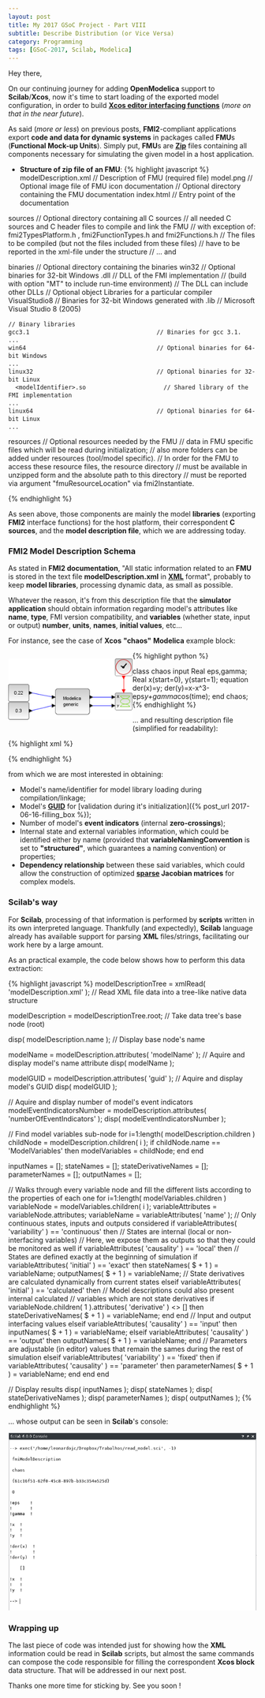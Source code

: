 ```yaml
---
layout: post
title: My 2017 GSoC Project - Part VIII
subtitle: Describe Distribution (or Vice Versa)
category: Programming
tags: [GSoC-2017, Scilab, Modelica]
--- 
```


Hey there,

On our continuing journey for adding **OpenModelica** support to **Scilab**/**Xcos**, now it's time to start loading of the exported model configuration, in order to build [**Xcos editor interfacing functions**](http://www.scicos.org/Newblock.pdf) (*more on that in the near future*).

As said (*more or less*) on previous posts, **FMI2**-compliant applications export **code and data for dynamic systems** in packages called **FMU**s (**Functional Mock-up Units**). Simply put, **FMU**s are [**Zip**](https://en.wikipedia.org/wiki/Zip_(file_format)) files containing all components necessary for simulating the given model in a host application. 

- **Structure of zip file of an FMU**:
{% highlight javascript %}
modelDescription.xml                      // Description of FMU (required file)
model.png                                 // Optional image file of FMU icon
documentation                             // Optional directory containing the FMU documentation
index.html                                // Entry point of the documentation
<other documentation files>

sources                                   // Optional directory containing all C sources
// all needed C sources and C header files to compile and link the FMU
// with exception of: fmi2TypesPlatform.h , fmi2FunctionTypes.h and fmi2Functions.h
// The files to be compiled (but not the files included from these files)
// have to be reported in the xml-file under the structure
// <ModelExchange><SourceFiles> ... and <CoSimulation><SourceFiles>

binaries                                  // Optional directory containing the binaries
  win32                                     // Optional binaries for 32-bit Windows
    <modelIdentifier>.dll                     // DLL of the FMI implementation
                                              // (build with option "MT" to include run-time environment)
    <other DLLs>                              // The DLL can include other DLLs
    // Optional object Libraries for a particular compiler
    VisualStudio8                             // Binaries for 32-bit Windows generated with
      <modelIdentifier>.lib                   // Microsoft Visual Studio 8 (2005)

    // Binary libraries
    gcc3.1                                    // Binaries for gcc 3.1.
    ...
    win64                                     // Optional binaries for 64-bit Windows
    ...
    linux32                                   // Optional binaries for 32-bit Linux
      <modelIdentifier>.so                      // Shared library of the FMI implementation
    ...
    linux64                                   // Optional binaries for 64-bit Linux
    ...

resources                                 // Optional resources needed by the FMU
// data in FMU specific files which will be read during initialization;
// also more folders can be added under resources (tool/model specific).
// In order for the FMU to access these resource files, the resource directory
// must be available in unzipped form and the absolute path to this directory
// must be reported via argument "fmuResourceLocation" via fmi2Instantiate.

{% endhighlight %}

As seen above, those components are mainly the model **libraries** (exporting **FMI2** interface functions) for the host platform, their correspondent **C sources**, and the **model description file**, which we are addressing today.

### FMI2 Model Description Schema

As stated in **FMI2 documentation**, "All static information related to an **FMU** is stored in the text file **modelDescription.xml** in [**XML**](https://en.wikipedia.org/wiki/XML) format", probably to keep **model libraries**, processing dynamic data, as small as possible. 

Whatever the reason, it's from this description file that the **simulator application** should obtain information regarding model's attributes like **name**, **type**, FMI version compatibility, and **variables** (whether state, input or output) **number**, **units**, **names**, **initial values**, etc... 

For instance, see the case of **Xcos** **"chaos"** **Modelica** example block:

<p align="center">
<div style="float:left; width:50%;">
  <p align="center">
    <img src="/img/chaos_model.png">
  </p>
</div>
<div style="float:left; width:50%;">
  {% highlight python %}
  
  class chaos
  input Real eps,gamma;
  Real x(start=0), y(start=1);
  equation
  der(x)=y;
  der(y)=x-x^3-eps*y+gamma*cos(time);
  end chaos;
  {% endhighlight %}
</div>
</p>
 
... and resulting description file (simplified for readability):

{% highlight xml %}
<?xml version="1.0" encoding="UTF-8"?>
<fmiModelDescription
  fmiVersion="2.0"
  modelName="chaos"
  guid="{61c16f51-62f0-45c8-897b-b33c354e525d}"
  description=""
  generationTool="OpenModelica Compiler OMCompiler v1.12.0-dev.447+g73555c0ac"
  generationDateAndTime="2017-07-07T14:47:23Z"
  variableNamingConvention="structured"
  numberOfEventIndicators="0">
  <ModelExchange
    modelIdentifier="chaos">
  </ModelExchange>
  <ModelVariables>
  <!-- Index of variable = "1" -->
  <ScalarVariable
    name="x"
    valueReference="0"
    variability="continuous"
    causality="local"
    initial="exact">
    <Real start="0.0"/>
  </ScalarVariable>
  <!-- Index of variable = "2" -->
  <ScalarVariable
    name="y"
    valueReference="1"
    variability="continuous"
    causality="local"
    initial="exact">
    <Real start="1.0"/>
  </ScalarVariable>
  <!-- Index of variable = "3" -->
  <ScalarVariable
    name="der(x)"
    valueReference="2"
    variability="continuous"
    causality="local"
    initial="calculated">
    <Real derivative="1"/>
  </ScalarVariable>
  <!-- Index of variable = "4" -->
  <ScalarVariable
    name="der(y)"
    valueReference="3"
    variability="continuous"
    causality="local"
    initial="calculated">
    <Real derivative="2"/>
  </ScalarVariable>
  <!-- Index of variable = "5" -->
  <ScalarVariable
    name="_D_cse1"
    valueReference="4"
    variability="continuous"
    causality="local"
    initial="calculated">
    <Real/>
  </ScalarVariable>
  <!-- Index of variable = "6" -->
  <ScalarVariable
    name="eps"
    valueReference="5"
    variability="continuous"
    causality="input"
    >
    <Real start="0.0"/>
  </ScalarVariable>
  <!-- Index of variable = "7" -->
  <ScalarVariable
    name="gamma"
    valueReference="6"
    variability="continuous"
    causality="input"
    >
    <Real start="0.0"/>
  </ScalarVariable>
  </ModelVariables>
  <ModelStructure>
    <Derivatives>
      <Unknown index="3" dependencies="2" dependenciesKind="dependent" />
      <Unknown index="4" dependencies="1 2 6 7" dependenciesKind="dependent dependent dependent dependent" />
    </Derivatives>
  </ModelStructure>
</fmiModelDescription>
{% endhighlight %}

from which we are most interested in obtaining:

- Model's name/identifier for model library loading during compilation/linkage;
- Model's [**GUID**](https://en.wikipedia.org/wiki/Universally_unique_identifier) for [validation during it's initialization]({% post_url 2017-06-16-filling_box %});
- Number of model's **event indicators** (internal **zero-crossings**);
- Internal state and external variables information, which could be identified either by name (provided that **variableNamingConvention** is set to **"structured"**, which guarantees a naming convention) or properties;
- **Dependency relationship** between these said variables, which could allow the construction of optimized **[sparse](https://en.wikipedia.org/wiki/Sparse_matrix) Jacobian matrices** for complex models.

### Scilab's way

For **Scilab**, processing of that information is performed by **scripts** written in its own interpreted language. Thankfully (and expectedly), **Scilab** language already has available support for parsing **XML** files/strings, facilitating our work here by a large amount.

As an practical example, the code below shows how to perform this data extraction:

{% highlight javascript %}
modelDescriptionTree = xmlRead( 'modelDescription.xml' );   // Read XML file data into a tree-like native data structure

modelDescription = modelDescriptionTree.root;               // Take data tree's base node (root)

disp( modelDescription.name );                              // Display base node's name

modelName = modelDescription.attributes( 'modelName' );     // Aquire and display model's name attribute
disp( modelName );

modelGUID = modelDescription.attributes( 'guid' );          // Aquire and display model's GUID
disp( modelGUID );

// Aquire and display number of model's event indicators
modelEventIndicatorsNumber = modelDescription.attributes( 'numberOfEventIndicators' );
disp( modelEventIndicatorsNumber );

// Find model variables sub-node
for i=1:length( modelDescription.children )
    childNode = modelDescription.children( i );
    if childNode.name == 'ModelVariables' then
        modelVariables = childNode;
    end
end

inputNames = [];
stateNames = [];
stateDerivativeNames = [];
parameterNames = [];
outputNames = [];

// Walks through every variable node and fill the different lists according to the properties of each one
for i=1:length( modelVariables.children )
    variableNode = modelVariables.children( i );
    variableAttributes = variableNode.attributes;
    variableName = variableAttributes( 'name' );
    // Only continuous states, inputs and outputs considered
    if variableAttributes( 'variability' ) == 'continuous' then
        // States are internal (local or non-interfacing variables)
        // Here, we expose them as outputs so that they could be monitored as well
        if variableAttributes( 'causality' ) == 'local' then
            // States are defined exactly at the beginning of simulation
            if variableAttributes( 'initial' ) == 'exact' then
                stateNames( $ + 1 ) = variableName;
                outputNames( $ + 1 ) = variableName;
            // State derivatives are calculated dynamically from current states
            elseif variableAttributes( 'initial' ) == 'calculated' then
                // Model descriptions could also present internal calculated 
                // variables which are not state derivatives
                if variableNode.children( 1 ).attributes( 'derivative' ) <> [] then
                    stateDerivativeNames( $ + 1 ) = variableName;
                end
            end
        // Input and output interfacing values
        elseif variableAttributes( 'causality' ) == 'input' then
            inputNames( $ + 1 ) = variableName;
        elseif variableAttributes( 'causality' ) == 'output' then
            outputNames( $ + 1 ) = variableName;
        end
    // Parameters are adjustable (in editor) values that remain the sames during the rest of simulation
    elseif variableAttributes( 'variability' ) == 'fixed' then
        if variableAttributes( 'causality' ) == 'parameter' then
            parameterNames( $ + 1 ) = variableName;
        end
    end
end

// Display results
disp( inputNames );
disp( stateNames );
disp( stateDerivativeNames );
disp( parameterNames );
disp( outputNames );
{% endhighlight %}

... whose output can be seen in **Scilab**'s console:

<p align="center">
  <img src="/img/description_read_output.png">
</p>

### Wrapping up

The last piece of code was intended just for showing how the **XML** information could be read in **Scilab** scripts, but almost the same commands can compose the code responsible for filling the correspondent **Xcos block** data structure. That will be addressed in our next post.    

Thanks one more time for sticking by. See you soon !
